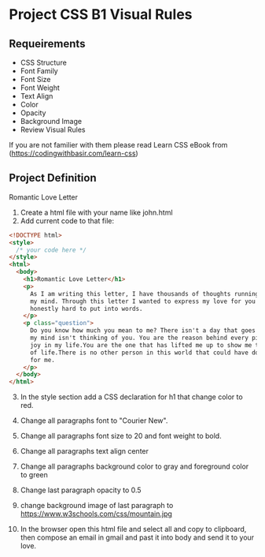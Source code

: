 # Project CSS B1 Visual Rules

## Requeirements

- CSS Structure
- Font Family
- Font Size
- Font Weight
- Text Align
- Color
- Opacity
- Background Image
- Review Visual Rules

If you are not familier with them please read Learn CSS eBook from (https://codingwithbasir.com/learn-css)

## Project Definition

Romantic Love Letter

1. Create a html file with your name like john.html
2. Add current code to that file:

```html
<!DOCTYPE html>
<style>
  /* your code here */
</style>
<html>
  <body>
    <h1>Romantic Love Letter</h1>
    <p>
      As I am writing this letter, I have thousands of thoughts running through
      my mind. Through this letter I wanted to express my love for you that is
      honestly hard to put into words.
    </p>
    <p class="question">
      Do you know how much you mean to me? There isn't a day that goes by when
      my mind isn't thinking of you. You are the reason behind every piece of
      joy in my life.You are the one that has lifted me up to show me the beauty
      of life.There is no other person in this world that could have done that
      for me.
    </p>
  </body>
</html>
```

3. In the style section add a CSS declaration for h1 that change color to red.

4. Change all paragraphs font to "Courier New".

5. Change all paragraphs font size to 20 and font weight to bold.

6. Change all paragraphs text align center

7. Change all paragraphs background color to gray and foreground color to green

8. Change last paragraph opacity to 0.5

9. change background image of last paragraph to https://www.w3schools.com/css/mountain.jpg

10. In the browser open this html file and select all and copy to clipboard, then compose an email in gmail and past it into body and send it to your love.
